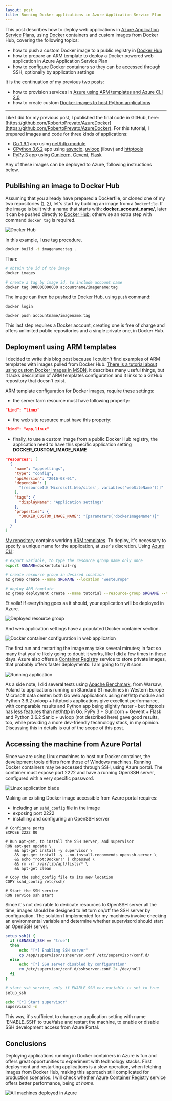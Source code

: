 ```yaml
---
layout: post
title: Running Docker applications in Azure Application Service Plan
---
```


This post describes how to deploy web applications in [Azure Application Service Plans](https://docs.microsoft.com/en-us/azure/app-service/azure-web-sites-web-hosting-plans-in-depth-overview), using [Docker](https://www.docker.com) containers and custom images from Docker Hub, covering the following topics: 
* how to push a custom Docker image to a public registry in [Docker Hub](https://hub.docker.com)
* how to prepare an ARM template to deploy a Docker powered web application in Azure Application Service Plan
* how to configure Docker containers so they can be accessed through SSH, optionally by application settings

 It is the continuation of my previous two posts:
* how to provision services in [Azure using ARM templates and Azure CLI 2.0](https://robertoprevato.github.io/How-to-provision-Azure-resources-using-Azure-CLI-and-ARM-templates/)
* how to create custom [Docker images to host Python applications](https://robertoprevato.github.io/How-to-run-PyPy-powered-web-apps-in-Docker/)

---

Like I did for my previous post, I published the final code in GitHub, here: [https://github.com/RobertoPrevato/AzureDocker](https://github.com/RobertoPrevato/AzureDocker). For this tutorial, I prepared images and code for three kinds of applications:
* [Go 1.9.1](https://golang.org) app using [net/http module](https://golang.org/pkg/net/http/)
* [CPython 3.6.2](https://www.python.org) app using [asyncio](https://docs.python.org/3/library/asyncio.html), [uvloop](https://magic.io/blog/uvloop-blazing-fast-python-networking/) (libuv) and [httptools](https://github.com/MagicStack/httptools)
* [PyPy 3](http://pypy.org) app using [Gunicorn](http://gunicorn.org), [Gevent](http://sdiehl.github.io/gevent-tutorial/#greenlets), [Flask](http://flask.pocoo.org)

Any of these images can be deployed to Azure, following instructions below. 

## Publishing an image to Docker Hub
Assuming that you already have prepared a Dockerfile, or cloned one of my two repositories ([1](https://github.com/RobertoPrevato/PyDocker), [2](https://github.com/RobertoPrevato/AzureDocker)), let's start by building an image from a `Dockerfile`. If the image is built with a name that starts with: **docker_account_name/**, later it can be pushed directly to [Docker Hub](https://hub.docker.com); otherwise an extra step with command `docker tag` is required.

![Docker Hub](https://robertoprevato.github.io/images/posts/azuredocker/docker-hub-account.png)

In this example, I use tag procedure.
```bash
docker build -t imagename:tag .
```

Then:
```bash
# obtain the id of the image
docker images

# create a tag by image id, to include account name
docker tag 000000000000 accountname/imagename:tag
```

The image can then be pushed to Docker Hub, using `push` command:

```bash
docker login

docker push accountname/imagename:tag
```

This last step requires a Docker account, creating one is free of charge and offers unlimited public repositories and a single private one, in Docker Hub.

## Deployment using ARM templates
I decided to write this blog post because I couldn't find examples of ARM templates with images pulled from Docker Hub. [There is a tutorial about using custom Docker images in MSDN](https://docs.microsoft.com/en-us/azure/app-service/containers/tutorial-custom-docker-image), it describes many useful things, but it lacks description of ARM templates configuration and it links to a GitHub repository that doesn't exist.

ARM template configuration for Docker images, require these settings:
* the server farm resource must have following property:
```json
"kind": "linux"
```
* the web site resource must have this property:
```json
"kind": "app,linux"
```
* finally, to use a custom image from a public Docker Hub registry, the application need to have this specific application setting **DOCKER_CUSTOM_IMAGE_NAME**

```json
"resources": [
  {
    "name": "appsettings",
    "type": "config",
    "apiVersion": "2016-08-01",
    "dependsOn": [
      "[resourceId('Microsoft.Web/sites', variables('webSiteName'))]"
    ],
    "tags": {
      "displayName": "Application settings"
    },
    "properties": {
      "DOCKER_CUSTOM_IMAGE_NAME": "[parameters('dockerImageName')]"
    }
  }
]
```

[My repository](https://github.com/RobertoPrevato/AzureDocker) contains working [ARM templates](https://github.com/RobertoPrevato/AzureDocker/blob/master/PythonUvloopHttpTools/arm/azuredeploy.json). To deploy, it's necessary to specify a unique name for the application, at user's discretion. Using [Azure CLI](https://robertoprevato.github.io/How-to-provision-Azure-resources-using-Azure-CLI-and-ARM-templates/):

```bash
# export variable, to type the resource group name only once
export RGNAME=dockertutorial-rg

# create resource group in desired location
az group create --name $RGNAME --location "westeurope"

# deploy ARM template
az group deployment create --name tutorial --resource-group $RGNAME --template-file azuredeploy.json --parameters applicationName=UNIQUE_APP_NAME
```

Et voilà! If everything goes as it should, your application will be deployed in Azure.

![Deployed resource group](https://robertoprevato.github.io/images/posts/azuredocker/docker-tutorial-rg.png)

And web application settings have a populated Docker container section.

![Docker container configuration in web application](https://robertoprevato.github.io/images/posts/azuredocker/azure-docker-container.png)

The first run and restarting the image may take several minutes; in fact so many that you're likely going to doubt it works, like I did a few times in these days. Azure also offers a [Container Registry](https://azure.microsoft.com/en-us/services/container-registry/) service to store private images, that probably offers faster deployments: I am going to try it soon.

![Running application](https://robertoprevato.github.io/images/posts/azuredocker/azure-working-web.png)

As a side note, I did several tests using [Apache Benchmark](http://httpd.apache.org/docs/current/programs/ab.html), from Warsaw, Poland to applications running on Standard S1 machines in Western Europe Microsoft data center: both Go web applications using net/http module and Python 3.6.2 uvloop + httptools applications give excellent performance, with comparable results and Python app being slightly faster - but httptools has less features than net/http in Go. PyPy 3 + Gunicorn + Gevent + Flask and Python 3.6.2 Sanic + uvloop (not described here) gave good results, too, while providing a more dev-friendly technology stack, in my opinion. Discussing this in details is out of the scope of this post.

## Accessing the machine from Azure Portal

Since we are using Linux machines to host our Docker container, the development tools differs from those of Windows machines. Running Docker containers may be accessed through SSH, using Azure portal. The container must expose port 2222 and have a running OpenSSH server, configured with a very specific password.

![Linux application blade](https://robertoprevato.github.io/images/posts/azuredocker/docker-app-blade.png)

Making an existing Docker image accessible from Azure portal requires:
* including an `sshd_config` file in the image
* exposing port 2222
* installing and configuring an OpenSSH server

```docker
# Configure ports
EXPOSE 2222 80

# Run apt-get, to install the SSH server, and supervisor
RUN apt-get update \ 
    && apt-get install -y supervisor \
    && apt-get install -y --no-install-recommends openssh-server \
    && echo "root:Docker!" | chpasswd \
    && rm -rf /var/lib/apt/lists/* \
    && apt-get clean

# Copy the sshd_config file to its new location
COPY sshd_config /etc/ssh/

# Start the SSH service
RUN service ssh start
```

Since it's not desirable to dedicate resources to OpenSSH server all the time, images should be designed to let turn on/off the SSH server by configuration. The solution I implemented for my machines involve checking an environmental variable and determine whether supervisord should start an OpenSSH server.

```bash
setup_ssh() {
  if ($ENABLE_SSH == "true")
  then
      echo "[*] Enabling SSH server"
      cp /app/supervisor/sshserver.conf /etc/supervisor/conf.d/
  else
      echo "[*] SSH server disabled by configuration"
      rm /etc/supervisor/conf.d/sshserver.conf 2> /dev/null
  fi
}

# start ssh service, only if ENABLE_SSH env variable is set to true
setup_ssh

echo "[*] Start supervisor"
supervisord -n
```

This way, it's sufficient to change an application setting with name 'ENABLE_SSH' to true/false and restart the machine, to enable or disable SSH development access from Azure Portal.

## Conclusions
Deploying applications running in Docker containers in Azure is fun and offers great opportunities to experiment with technology stacks. First deployment and restarting applications is a slow operation, when fetching images from Docker Hub, making this approach still complicated for production scenarios. I will check whether Azure [Container Registry](https://azure.microsoft.com/en-us/services/container-registry/) service offers better performance, being *at home*.

![All machines deployed in Azure](https://robertoprevato.github.io/images/posts/azuredocker/azure-tutorial-rg-demo-apps.png)
